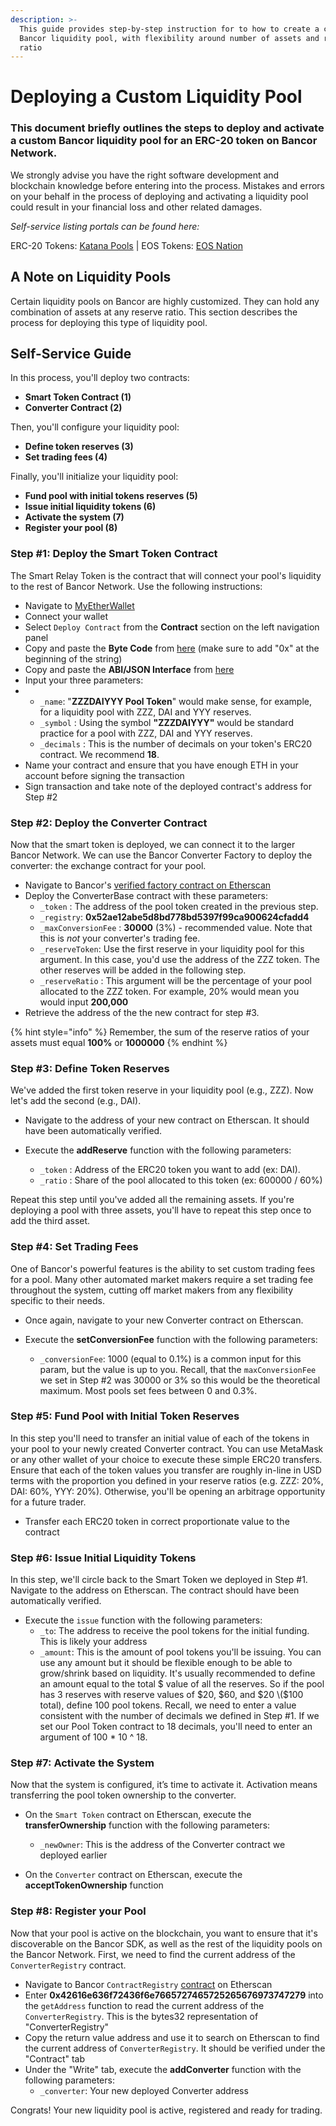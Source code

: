 ```yaml
---
description: >-
  This guide provides step-by-step instruction for to how to create a custom
  Bancor liquidity pool, with flexibility around number of assets and reserve
  ratio
---
```


# Deploying a Custom Liquidity Pool

### This document briefly outlines the steps to deploy and activate a custom Bancor liquidity pool for an ERC-20 token on Bancor Network.

We strongly advise you have the right software development and blockchain knowledge before entering into the process. Mistakes and errors on your behalf in the process of deploying and activating a liquidity pool could result in your financial loss and other related damages.

_Self-service listing portals can be found here:_

ERC-20 Tokens: [Katana Pools](https://katanapools.com/pool/create) \| EOS Tokens: [EOS Nation](https://bancor.eosnation.io/)

## A Note on Liquidity Pools

Certain liquidity pools on Bancor are highly customized. They can hold any combination of assets at any reserve ratio. This section describes the process for deploying this type of liquidity pool.

## Self-Service Guide

In this process, you'll deploy two contracts:

* **Smart Token Contract \(1\)**
* **Converter Contract \(2\)**

Then, you'll configure your liquidity pool:

* **Define token reserves \(3\)**
* **Set trading fees \(4\)**

Finally, you'll initialize your liquidity pool:

* **Fund pool with initial tokens reserves \(5\)**
* **Issue initial liquidity tokens \(6\)**
* **Activate the system \(7\)**
* **Register your pool \(8\)**

### Step \#1: Deploy the Smart Token Contract

The Smart Relay Token is the contract that will connect your pool's liquidity to the rest of Bancor Network. Use the following instructions:

* Navigate to [MyEtherWallet](https://www.myetherwallet.com/)
* Connect your wallet
* Select `Deploy Contract` from the **Contract** section on the left navigation panel
* Copy and paste the **Byte Code** from [here](https://raw.githubusercontent.com/bancorprotocol/docs/master/ethereum-contracts/build/SmartToken.bin) \(make sure to add "0x" at the beginning of the string\)
* Copy and paste the **ABI/JSON Interface** from [here](https://raw.githubusercontent.com/bancorprotocol/docs/master/ethereum-contracts/build/SmartToken.abi)
* Input your three parameters:
* * `_name`:  "**ZZZDAIYYY Pool Token**" would make sense, for example, for a liquidity pool with ZZZ, DAI and YYY reserves.
  * `_symbol` : Using the symbol **"ZZZDAIYYY"** would be standard practice for a pool with ZZZ, DAI and YYY reserves.
  * `_decimals` : This is the number of decimals on your token's ERC20 contract. We recommend **18**.
* Name your contract and ensure that you have enough ETH in your account before signing the transaction
* Sign transaction and take note of the deployed contract's address for Step \#2

### Step \#2: Deploy the Converter Contract

Now that the smart token is deployed, we can connect it to the larger Bancor Network. We can use the Bancor Converter Factory to deploy the converter: the exchange contract for your pool.

* Navigate to Bancor's [verified factory contract on Etherscan](https://etherscan.io/address/0x5ed8c09f98b2b3ed37d07414bb8c3f065bbb802b#writeContract)
* Deploy the ConverterBase contract with these parameters:
  * `_token` : The address of the pool token created in the previous step.
  * `_registry`: **0x52ae12abe5d8bd778bd5397f99ca900624cfadd4**
  * `_maxConversionFee` : **30000** \(3%\) - recommended value. Note that this is _not_ your converter's trading fee.
  * `_reserveToken`: Use the first reserve in your liquidity pool for this argument. In this case, you'd use the address of the ZZZ token. The other reserves will be added in the following step.
  * `_reserveRatio` : This argument will be the percentage of your pool allocated to the ZZZ token. For example, 20% would mean you would input **200,000**
* Retrieve the address of the the new contract for step \#3. 

{% hint style="info" %}
Remember, the sum of the reserve ratios of your assets must equal **100%** or **1000000**
{% endhint %}

### Step \#3: Define Token Reserves

We've added the first token reserve in your liquidity pool \(e.g., ZZZ\). Now let's add the second \(e.g., DAI\). 

* Navigate to the address of your new contract on Etherscan. It should have been automatically verified. 
* Execute the **addReserve** function with the following parameters:

  * `_token` : Address of the ERC20 token you want to add \(ex: DAI\).
  * `_ratio` : Share of the pool allocated to this token \(ex: 600000 / 60%\)

Repeat this step until you've added all the remaining assets. If you're deploying a pool with three assets, you'll have to repeat this step once to add the third asset. 

### Step \#4: Set Trading Fees

One of Bancor's powerful features is the ability to set custom trading fees for a pool. Many other automated market makers require a set trading fee throughout the system, cutting off market makers from any flexibility specific to their needs.

* Once again, navigate to your new Converter contract on Etherscan. 
* Execute the **setConversionFee** function with the following parameters:

  * `_conversionFee`: 1000 \(equal to 0.1%\) is a common input for this param, but the value is up to you. Recall, that the `maxConversionFee` we set in Step \#2 was 30000 or 3% so this would be the theoretical maximum. Most pools set fees between 0 and 0.3%. 

### Step \#5: Fund Pool with Initial Token Reserves

In this step you'll need to transfer an initial value of each of the tokens in your pool to your newly created Converter contract. You can use MetaMask or any other wallet of your choice to execute these simple ERC20 transfers. Ensure that each of the token values you transfer are roughly in-line in USD terms with the proportion you defined in your reserve ratios \(e.g. ZZZ: 20%, DAI: 60%, YYY: 20%\). Otherwise, you'll be opening an arbitrage opportunity for a future trader. 

* Transfer each ERC20 token in correct proportionate value to the contract

### Step \#6: Issue Initial Liquidity Tokens

In this step, we'll circle back to the Smart Token we deployed in Step \#1. Navigate to the address on Etherscan. The contract should have been automatically verified.

* Execute the `issue` function with the following parameters:
  * `_to`: The address to receive the pool tokens for the initial funding. This is likely your address
  * `_amount`: This is the amount of pool tokens you'll be issuing. You can use any amount but it should be flexible enough to be able to grow/shrink based on liquidity. It's usually recommended to define an amount equal to the total $ value of all the reserves. So if the pool has 3 reserves with reserve values of $20, $60, and $20 \($100 total\), define 100 pool tokens. Recall, we need to enter a value consistent with the number of decimals we defined in Step \#1. If we set our Pool Token contract to 18 decimals, you'll need to enter an argument of 100 \* 10 ^ 18.

### Step \#7: Activate the System

Now that the system is configured, it’s time to activate it. Activation means transferring the pool token ownership to the converter.

* On the `Smart Token` contract on Etherscan, execute the **transferOwnership** function with the following parameters:

  * `_newOwner`: This is the address of the Converter contract we deployed earlier

* On the `Converter` contract on Etherscan, execute the **acceptTokenOwnership** function

### Step \#8: Register your Pool

Now that your pool is active on the blockchain, you want to ensure that it's discoverable on the Bancor SDK, as well as the rest of the liquidity pools on the Bancor Network. First, we need to find the current address of the `ConverterRegistry` contract.

* Navigate to Bancor `ContractRegistry` [contract](https://etherscan.io/address/0x52ae12abe5d8bd778bd5397f99ca900624cfadd4#readContract) on Etherscan
* Enter **0x42616e636f72436f6e7665727465725265676973747279** into the `getAddress` function to read the current address of the `ConverterRegistry`. This is the bytes32 representation of "ConverterRegistry"
* Copy the return value address and use it to search on Etherscan to find the current address of `ConverterRegistry`. It should be verified under the "Contract" tab
* Under the "Write" tab, execute the **addConverter** function with the following parameters:
  * `_converter`: Your new deployed Converter address

Congrats! Your new liquidity pool is active, registered and ready for trading.





